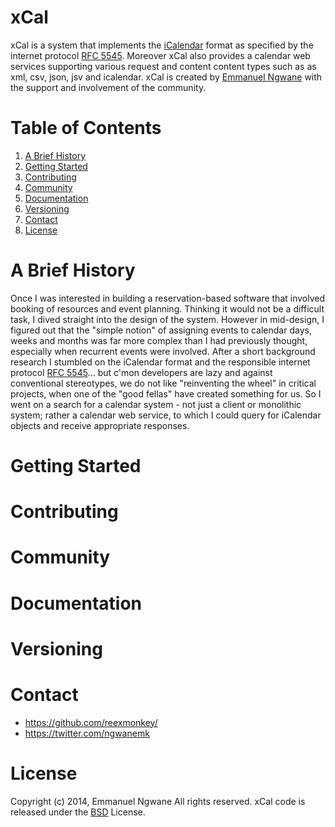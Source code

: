 xCal
====

xCal is a system that implements the [iCalendar](http://en.wikipedia.org/wiki/ICalendar) format as specified by the internet protocol [RFC 5545](http://tools.ietf.org/html/rfc5545). Moreover xCal also provides a calendar web services supporting various request and content content types such as as xml, csv, json, jsv and icalendar. xCal is created by [Emmanuel Ngwane](https://twitter.com/ngwanemk) with the support and involvement of the community.

 

Table of Contents
=================
1. [A Brief History](https://github.com/reexmonkey/xcal/#a-brief-history) 
1. [Getting Started](https://github.com/reexmonkey/xcal/#getting-started)
2. [Contributing](https://github.com/reexmonkey/xcal/#contributing)
3. [Community](https://github.com/reexmonkey/xcal/#community)
4. [Documentation](https://github.com/reexmonkey/xcal/#documentation)
5. [Versioning](https://github.com/reexmonkey/xcal/#versioning)
6. [Contact](https://github.com/reexmonkey/xcal/#contact)
7. [License](https://github.com/reexmonkey/xcal/#license)


A Brief History
===============
Once I was interested in building a reservation-based software that involved booking of resources and event planning. Thinking it would not be a difficult task, I dived straight into the design of the system. However in mid-design, I figured out that the "simple notion" of assigning events to calendar days, weeks and months was far more complex than I had previously thought, especially when recurrent events were involved. After a short background research I stumbled on the iCalendar format and the responsible internet protocol [RFC 5545](http://tools.ietf.org/html/rfc5545)... but c'mon developers are lazy and against conventional stereotypes, we do not like "reinventing the wheel" in critical projects, when one of the "good fellas" have created something for us. So I went on a search for a calendar system - not just a client or monolithic system; rather a calendar web service, to which I could query for iCalendar objects and receive appropriate responses. 




Getting Started
===============



Contributing
============


Community
==========

Documentation
=============

Versioning
==========


Contact
========
* https://github.com/reexmonkey/
* https://twitter.com/ngwanemk


License
=======
Copyright (c) 2014, Emmanuel Ngwane
All rights reserved.
xCal code is released under the [BSD](https://github.com/reexmonkey/xcal/blob/master/LICENSE) License.
